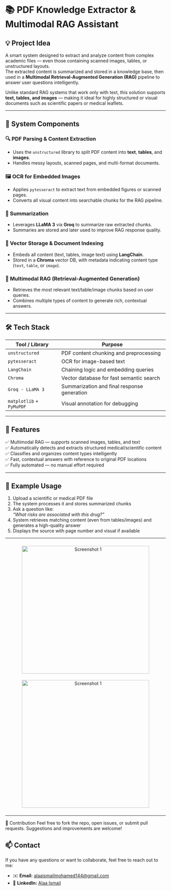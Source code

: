 # 📚 PDF Knowledge Extractor & Multimodal RAG Assistant

## 💡 Project Idea

A smart system designed to extract and analyze content from complex academic files — even those containing scanned images, tables, or unstructured layouts.  
The extracted content is summarized and stored in a knowledge base, then used in a **Multimodal Retrieval-Augmented Generation (RAG)** pipeline to answer user questions intelligently.

Unlike standard RAG systems that work only with text, this solution supports **text, tables, and images** — making it ideal for highly structured or visual documents such as scientific papers or medical leaflets.

---

## 🧠 System Components

### 🔍 PDF Parsing & Content Extraction
- Uses the `unstructured` library to split PDF content into **text**, **tables**, and **images**.
- Handles messy layouts, scanned pages, and multi-format documents.

### 🖼️ OCR for Embedded Images
- Applies `pytesseract` to extract text from embedded figures or scanned pages.
- Converts all visual content into searchable chunks for the RAG pipeline.

### 📑 Summarization
- Leverages **LLaMA 3** via **Groq** to summarize raw extracted chunks.
- Summaries are stored and later used to improve RAG response quality.

### 🧠 Vector Storage & Document Indexing
- Embeds all content (text, tables, image text) using **LangChain**.
- Stored in a **Chroma** vector DB, with metadata indicating content type (`text`, `table`, or `image`).

### 💬 Multimodal RAG (Retrieval-Augmented Generation)
- Retrieves the most relevant text/table/image chunks based on user queries.
- Combines multiple types of content to generate rich, contextual answers.

---

## 🛠️ Tech Stack

| Tool / Library         | Purpose                                     |
|------------------------|---------------------------------------------|
| `unstructured`         | PDF content chunking and preprocessing      |
| `pytesseract`          | OCR for image-based text                    |
| `LangChain`            | Chaining logic and embedding queries        |
| `Chroma`               | Vector database for fast semantic search    |
| `Groq - LLaMA 3`       | Summarization and final response generation |
| `matplotlib` + `PyMuPDF` | Visual annotation for debugging             |

---

## 🌟 Features

✅ Multimodal RAG — supports scanned images, tables, and text  
✅ Automatically detects and extracts structured medical/scientific content  
✅ Classifies and organizes content types intelligently  
✅ Fast, contextual answers with reference to original PDF locations  
✅ Fully automated — no manual effort required  

---

## 🧪 Example Usage

1. Upload a scientific or medical PDF file  
2. The system processes it and stores summarized chunks  
3. Ask a question like:  
   _“What risks are associated with this drug?”_  
4. System retrieves matching content (even from tables/images) and generates a high-quality answer  
5. Displays the source with page number and visual if available

---

<div align="center">
  
<img src="https://github.com/user-attachments/assets/61f29223-83ed-4e71-a952-062d63b6b5af" alt="Screenshot 1" width="400" style="margin: 10px;"  />
<img src="https://github.com/user-attachments/assets/d51042da-b748-434c-83f5-b3bc43d0245e" alt="Screenshot 1" width="400" style="margin: 10px;"  />


</div>

---

🤝 Contribution
Feel free to fork the repo, open issues, or submit pull requests. Suggestions and improvements are welcome!

## 📫 Contact

If you have any questions or want to collaborate, feel free to reach out to me:

- ✉️ **Email:** [alaaismailmohamed144@gmail.com](mailto:alaaismailmohamed144@gmail.com)  
- 🔗 **LinkedIn:** [Alaa Ismail](https://www.linkedin.com/in/alaa-ismail-b09493264)


